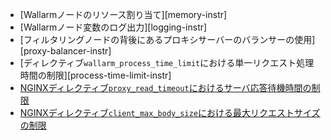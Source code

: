 * [Wallarmノードのリソース割り当て][memory-instr]
* [Wallarmノード変数のログ出力][logging-instr]
* [フィルタリングノードの背後にあるプロキシサーバーのバランサーの使用][proxy-balancer-instr]
* [ディレクティブ`wallarm_process_time_limit`における単一リクエスト処理時間の制限][process-time-limit-instr]
* [NGINXディレクティブ`proxy_read_timeout`におけるサーバ応答待機時間の制限](https://nginx.org/en/docs/http/ngx_http_proxy_module.html#proxy_read_timeout)
* [NGINXディレクティブ`client_max_body_size`における最大リクエストサイズの制限](https://nginx.org/en/docs/http/ngx_http_core_module.html#client_max_body_size)